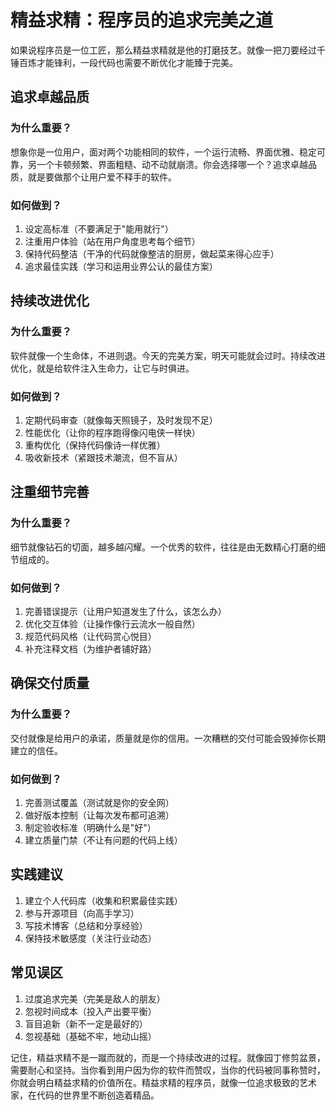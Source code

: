 # 精益求精：程序员的追求完美之道

如果说程序员是一位工匠，那么精益求精就是他的打磨技艺。就像一把刀要经过千锤百炼才能锋利，一段代码也需要不断优化才能臻于完美。

## 追求卓越品质

### 为什么重要？
想象你是一位用户，面对两个功能相同的软件，一个运行流畅、界面优雅、稳定可靠，另一个卡顿频繁、界面粗糙、动不动就崩溃。你会选择哪一个？追求卓越品质，就是要做那个让用户爱不释手的软件。

### 如何做到？
1. 设定高标准（不要满足于"能用就行"）
2. 注重用户体验（站在用户角度思考每个细节）
3. 保持代码整洁（干净的代码就像整洁的厨房，做起菜来得心应手）
4. 追求最佳实践（学习和运用业界公认的最佳方案）

## 持续改进优化

### 为什么重要？
软件就像一个生命体，不进则退。今天的完美方案，明天可能就会过时。持续改进优化，就是给软件注入生命力，让它与时俱进。

### 如何做到？
1. 定期代码审查（就像每天照镜子，及时发现不足）
2. 性能优化（让你的程序跑得像闪电侠一样快）
3. 重构优化（保持代码像诗一样优雅）
4. 吸收新技术（紧跟技术潮流，但不盲从）

## 注重细节完善

### 为什么重要？
细节就像钻石的切面，越多越闪耀。一个优秀的软件，往往是由无数精心打磨的细节组成的。

### 如何做到？
1. 完善错误提示（让用户知道发生了什么，该怎么办）
2. 优化交互体验（让操作像行云流水一般自然）
3. 规范代码风格（让代码赏心悦目）
4. 补充注释文档（为维护者铺好路）

## 确保交付质量

### 为什么重要？
交付就像是给用户的承诺，质量就是你的信用。一次糟糕的交付可能会毁掉你长期建立的信任。

### 如何做到？
1. 完善测试覆盖（测试就是你的安全网）
2. 做好版本控制（让每次发布都可追溯）
3. 制定验收标准（明确什么是"好"）
4. 建立质量门禁（不让有问题的代码上线）

## 实践建议

1. 建立个人代码库（收集和积累最佳实践）
2. 参与开源项目（向高手学习）
3. 写技术博客（总结和分享经验）
4. 保持技术敏感度（关注行业动态）

## 常见误区

1. 过度追求完美（完美是敌人的朋友）
2. 忽视时间成本（投入产出要平衡）
3. 盲目追新（新不一定是最好的）
4. 忽视基础（基础不牢，地动山摇）

记住，精益求精不是一蹴而就的，而是一个持续改进的过程。就像园丁修剪盆景，需要耐心和坚持。当你看到用户因为你的软件而赞叹，当你的代码被同事称赞时，你就会明白精益求精的价值所在。精益求精的程序员，就像一位追求极致的艺术家，在代码的世界里不断创造着精品。